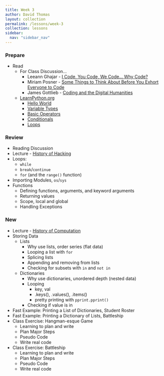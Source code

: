 ```yaml
---
title: Week 3
author: David Thomas
layout: collection
permalink: /lessons/week-3
collection: lessons
sidebar:
  nav: "sidebar_nav"
---
```


### Prepare

- Read
    - For Class Discussion...
        - Leeann Ghajar - [I Code, You Code, We Code... Why Code?](https://www.hastac.org/blogs/leeannghajar/2012/02/12/i-code-you-code-we-codewhy-code)
        - Miriam Posner - [Some Things to Think About Before You Exhort Everyone to Code](http://miriamposner.com/blog/some-things-to-think-about-before-you-exhort-everyone-to-code/)
        - James Gottlieb - [Coding and the Digital Humanities](http://www.jamesgottlieb.com/2012/03/08/coding-and-digital-humanities/)
    - [LearnPython.org](https://www.learnpython.org/)
        - [Hello World](https://www.learnpython.org/en/Hello%2C_World%21)
        - [Variable Types](https://www.learnpython.org/en/Variables_and_Types)
        - [Basic Operators](https://www.learnpython.org/en/Basic_Operators)
        - [Conditionals](https://www.learnpython.org/en/Conditions)
        - [Loops](https://www.learnpython.org/en/Loops)

### Review

- Reading Discussion
- Lecture - [History of Hacking](https://theportus.github.io/presentations/usf-dh-history-of-hacking.html#/)
- Loops:
    - `while`
    - `break`/`continue`
    - `for` (and the `range()` function)
- Importing Modules, `os`/`sys`
- Functions
    - Defining functions, arguments, and keyword arguments
    - Returning values
    - Scope, local and global
    - Handling Exceptions

### New

- Lecture - [History of Computation](https://theportus.github.io/presentations/usf-dh-computer-history.html#/)
- Storing Data
    - Lists
        - Why use lists, order series (flat data)
        - Looping a list with `for`
        - Splicing lists
        - Appending and removing from lists
        - Checking for subsets with `in` and `not in`
    - Dictionaries
        - Why use dictionaries, unordered depth (nested data)
        - Looping
            - key, val
            - .keys(), .values(), .items()
            - pretty printing with `pprint.pprint()`
        - Checking if value is in
- Fast Example: Printing a List of Dictionaries, Student Roster
- Fast Example: Printing a Dictionary of Lists, Battleship
- Class Exercise: Hangman-esque Game
    - Learning to plan and write
    - Plan Major Steps
    - Pseudo Code
    - Write real code
- Class Exercise: Battleship
    - Learning to plan and write
    - Plan Major Steps
    - Pseudo Code
    - Write real code

